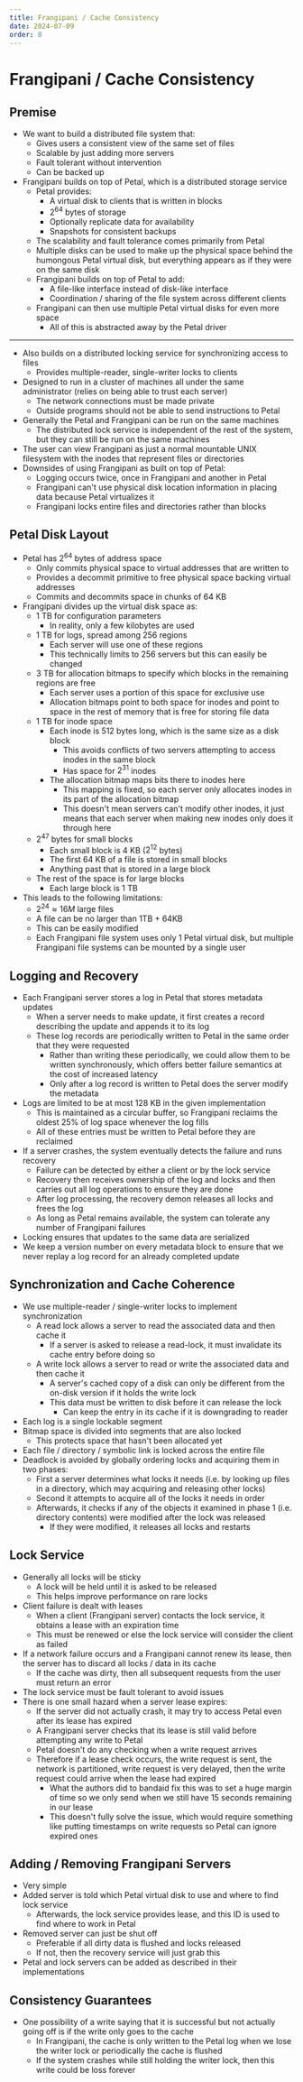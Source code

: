 ```yaml
---
title: Frangipani / Cache Consistency
date: 2024-07-09
order: 8
---
```


# Frangipani / Cache Consistency

## Premise

- We want to build a distributed file system that:
  - Gives users a consistent view of the same set of files
  - Scalable by just adding more servers
  - Fault tolerant without intervention
  - Can be backed up
- Frangipani builds on top of Petal, which is a distributed storage service
  - Petal provides:
    - A virtual disk to clients that is written in blocks
    - $2^{64}$ bytes of storage
    - Optionally replicate data for availability
    - Snapshots for consistent backups
  - The scalability and fault tolerance comes primarily from Petal
  - Multiple disks can be used to make up the physical space behind the humongous Petal virtual disk, but everything appears as if they were on the same disk
  - Frangipani builds on top of Petal to add:
    - A file-like interface instead of disk-like interface
    - Coordination / sharing of the file system across different clients
  - Frangipani can then use multiple Petal virtual disks for even more space
    - All of this is abstracted away by the Petal driver

---

- Also builds on a distributed locking service for synchronizing access to files
  - Provides multiple-reader, single-writer locks to clients
- Designed to run in a cluster of machines all under the same administrator (relies on being able to trust each server)
  - The network connections must be made private
  - Outside programs should not be able to send instructions to Petal
- Generally the Petal and Frangipani can be run on the same machines
  - The distributed lock service is independent of the rest of the system, but they can still be run on the same machines
- The user can view Frangipani as just a normal mountable UNIX filesystem with the inodes that represent files or directories
- Downsides of using Frangipani as built on top of Petal:
  - Logging occurs twice, once in Frangipani and another in Petal
  - Frangipani can't use physical disk location information in placing data because Petal virtualizes it
  - Frangipani locks entire files and directories rather than blocks

## Petal Disk Layout

- Petal has $2^{64}$ bytes of address space
  - Only commits physical space to virtual addresses that are written to
  - Provides a decommit primitive to free physical space backing virtual addresses
  - Commits and decommits space in chunks of 64 KB
- Frangipani divides up the virtual disk space as:
  - 1 TB for configuration parameters
    - In reality, only a few kilobytes are used
  - 1 TB for logs, spread among 256 regions
    - Each server will use one of these regions
    - This technically limits to 256 servers but this can easily be changed
  - 3 TB for allocation bitmaps to specify which blocks in the remaining regions are free
    - Each server uses a portion of this space for exclusive use
    - Allocation bitmaps point to both space for inodes and point to space in the rest of memory that is free for storing file data
  - 1 TB for inode space
    - Each inode is 512 bytes long, which is the same size as a disk block
      - This avoids conflicts of two servers attempting to access inodes in the same block
      - Has space for $2^{31}$ inodes
    - The allocation bitmap maps bits there to inodes here
      - This mapping is fixed, so each server only allocates inodes in its part of the allocation bitmap
      - This doesn't mean servers can't modify other inodes, it just means that each server when making new inodes only does it through here
  - $2^{47}$ bytes for small blocks
    - Each small block is 4 KB ($2^{12}$ bytes)
    - The first 64 KB of a file is stored in small blocks
    - Anything past that is stored in a large block
  - The rest of the space is for large blocks
    - Each large block is 1 TB
- This leads to the following limitations:
  - $2^{24} \approx 16M$ large files
  - A file can be no larger than 1TB + 64KB
  - This can be easily modified
  - Each Frangipani file system uses only 1 Petal virtual disk, but multiple Frangipani file systems can be mounted by a single user

## Logging and Recovery

- Each Frangipani server stores a log in Petal that stores metadata updates
  - When a server needs to make update, it first creates a record describing the update and appends it to its log
  - These log records are periodically written to Petal in the same order that they were requested
    - Rather than writing these periodically, we could allow them to be written synchronously, which offers better failure semantics at the cost of increased latency
    - Only after a log record is written to Petal does the server modify the metadata
- Logs are limited to be at most 128 KB in the given implementation
  - This is maintained as a circular buffer, so Frangipani reclaims the oldest 25% of log space whenever the log fills
  - All of these entries must be written to Petal before they are reclaimed
- If a server crashes, the system eventually detects the failure and runs recovery
  - Failure can be detected by either a client or by the lock service
  - Recovery then receives ownership of the log and locks and then carries out all log operations to ensure they are done
  - After log processing, the recovery demon releases all locks and frees the log
  - As long as Petal remains available, the system can tolerate any number of Frangipani failures
- Locking ensures that updates to the same data are serialized
- We keep a version number on every metadata block to ensure that we never replay a log record for an already completed update

## Synchronization and Cache Coherence

- We use multiple-reader / single-writer locks to implement synchronization
  - A read lock allows a server to read the associated data and then cache it
    - If a server is asked to release a read-lock, it must invalidate its cache entry before doing so
  - A write lock allows a server to read or write the associated data and then cache it
    - A server's cached copy of a disk can only be different from the on-disk version if it holds the write lock
    - This data must be written to disk before it can release the lock
      - Can keep the entry in its cache if it is downgrading to reader
- Each log is a single lockable segment
- Bitmap space is divided into segments that are also locked
  - This protects space that hasn't been allocated yet
- Each file / directory / symbolic link is locked across the entire file
- Deadlock is avoided by globally ordering locks and acquiring them in two phases:
  - First a server determines what locks it needs (i.e. by looking up files in a directory, which may acquiring and releasing other locks)
  - Second it attempts to acquire all of the locks it needs in order
  - Afterwards, it checks if any of the objects it examined in phase 1 (i.e. directory contents) were modified after the lock was released
    - If they were modified, it releases all locks and restarts

## Lock Service

- Generally all locks will be sticky
  - A lock will be held until it is asked to be released
  - This helps improve performance on rare locks
- Client failure is dealt with leases
  - When a client (Frangipani server) contacts the lock service, it obtains a lease with an expiration time
  - This must be renewed or else the lock service will consider the client as failed
- If a network failure occurs and a Frangipani cannot renew its lease, then the server has to discard all locks / data in its cache
  - If the cache was dirty, then all subsequent requests from the user must return an error
- The lock service must be fault tolerant to avoid issues
- There is one small hazard when a server lease expires:
  - If the server did not actually crash, it may try to access Petal even after its lease has expired
  - A Frangipani server checks that its lease is still valid before attempting any write to Petal
  - Petal doesn't do any checking when a write request arrives
  - Therefore if a lease check occurs, the write request is sent, the network is partitioned, write request is very delayed, then the write request could arrive when the lease had expired
    - What the authors did to bandaid fix this was to set a huge margin of time so we only send when we still have 15 seconds remaining in our lease
    - This doesn't fully solve the issue, which would require something like putting timestamps on write requests so Petal can ignore expired ones

## Adding / Removing Frangipani Servers

- Very simple
- Added server is told which Petal virtual disk to use and where to find lock service
  - Afterwards, the lock service provides lease, and this ID is used to find where to work in Petal
- Removed server can just be shut off
  - Preferable if all dirty data is flushed and locks released
  - If not, then the recovery service will just grab this
- Petal and lock servers can be added as described in their implementations

## Consistency Guarantees

- One possibility of a write saying that it is successful but not actually going off is if the write only goes to the cache
  - In Frangipani, the cache is only written to the Petal log when we lose the writer lock or periodically the cache is flushed
  - If the system crashes while still holding the writer lock, then this write could be loss forever
